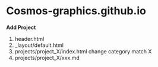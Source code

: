 # Cosmos-graphics.github.io

**Add Project**
1. header.html
2. _layout/default.html
3. projects/project_X/index.html change category match X
4. projects/project_X/xxx.md 
